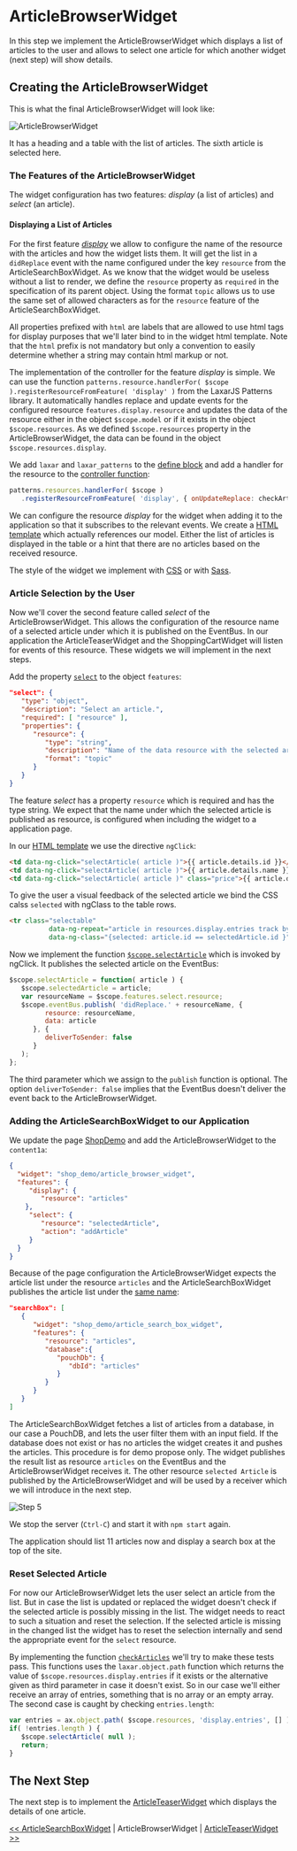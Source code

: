 # ArticleBrowserWidget
In this step we implement the ArticleBrowserWidget which displays a list of articles to the user and allows to select one article for which another widget (next step) will show details.


## Creating the ArticleBrowserWidget
This is what the final ArticleBrowserWidget will look like:

![ArticleBrowserWidget](img/article_browser_widget.png)

It has a heading and a table with the list of articles.
The sixth article is selected here.

### The Features of the ArticleBrowserWidget

The widget configuration has two features: *display* (a list of articles) and *select* (an article).

#### Displaying a List of Articles
For the first feature [*display*](../../includes/widgets/shop_demo/article_browser_widget/widget.json#L20) we allow to configure the name of the resource with the articles and how the widget lists them.
It will get the list in a `didReplace` event with the name configured under the key `resource` from the ArticleSearchBoxWidget.
As we know that the widget would be useless without a list to render, we define the `resource` property as `required` in the specification of its parent object.
Using the format `topic` allows us to use the same set of allowed characters as for the `resource` feature of the ArticleSearchBoxWidget.

All properties prefixed with `html` are labels that are allowed to use html tags for display purposes that we'll later bind to in the widget html template.
Note that the `html` prefix is not mandatory but only a convention to easily determine whether a string may contain html markup or not.

The implementation of the controller for the feature *display* is simple.
We can use the function `patterns.resource.handlerFor( $scope ).registerResourceFromFeature( 'display' )` from the LaxarJS Patterns library.
It automatically handles replace and update events for the configured resource `features.display.resource` and updates the data of the resource either in the object `$scope.model` or if it exists in the object `$scope.resources`.
As we defined `$scope.resources` property in the ArticleBrowserWidget, the data can be found in the object `$scope.resources.display`.

We add `laxar` and `laxar_patterns` to the [define block](../../includes/widgets/shop_demo/article_browser_widget/article_browser_widget.js#L8) and add a handler for the resource to the [controller function](../../includes/widgets/shop_demo/article_browser_widget/article_browser_widget.js#L26):
```javascript
patterns.resources.handlerFor( $scope )
   .registerResourceFromFeature( 'display', { onUpdateReplace: checkArticles } );
```

We can configure the resource *display* for the widget when adding it to the application so that it subscribes to the relevant events.
We create a [HTML template](../../includes/widgets/shop_demo/article_browser_widget/default.theme/article_browser_widget.html) which actually references our model.
Either the list of articles is displayed in the table or a hint that there are no articles based on the received resource.

The style of the widget we implement with [CSS](../../includes/widgets/shop_demo/article_browser_widget/default.theme/css/article_browser_widget.css) or with [Sass](../../includes/widgets/shop_demo/article_browser_widget/default.theme/scss/article_browser_widget.scss).


### Article Selection by the User
Now we'll cover the second feature called *select* of the ArticleBrowserWidget.
This allows the configuration of the resource name of a selected article under which it is published on the EventBus.
In our application the ArticleTeaserWidget and the ShoppingCartWidget will listen for events of this resource.
These widgets we will implement in the next steps.

Add the property [`select`](../../includes/widgets/shop_demo/article_browser_widget/widget.json#L53) to the object `features`:

```json
"select": {
   "type": "object",
   "description": "Select an article.",
   "required": [ "resource" ],
   "properties": {
      "resource": {
         "type": "string",
         "description": "Name of the data resource with the selected article.",
         "format": "topic"
      }
   }
}
```
The feature *select* has a property `resource` which is required and has the type string.
We expect that the name under which the selected article is published as resource, is configured when including the widget to a application page.

In our [HTML template](../../includes/widgets/shop_demo/article_browser_widget/default.theme/article_browser_widget.html#L25) we use the directive `ngClick`:

```html
<td data-ng-click="selectArticle( article )">{{ article.details.id }}</td>
<td data-ng-click="selectArticle( article )">{{ article.details.name }}</td>
<td data-ng-click="selectArticle( article )" class="price">{{ article.details.price | currency : "€ " }}</td>
```

To give the user a visual feedback of the selected article we bind the CSS calss `selected` with ngClass to the table rows.
```html
<tr class="selectable"
          data-ng-repeat="article in resources.display.entries track by article.id"
          data-ng-class="{selected: article.id == selectedArticle.id }" >
```

Now we implement the function [`$scope.selectArticle`](../../includes/widgets/shop_demo/article_browser_widget/article_browser_widget.js) which is invoked by ngClick.
It publishes the selected article on the EventBus:

```javascript
$scope.selectArticle = function( article ) {
   $scope.selectedArticle = article;
   var resourceName = $scope.features.select.resource;
   $scope.eventBus.publish( 'didReplace.' + resourceName, {
         resource: resourceName,
         data: article
      }, {
         deliverToSender: false
      }
   );
};
```
The third parameter which we assign to the `publish` function is optional.
The option `deliverToSender: false` implies that the EventBus doesn't deliver the event back to the ArticleBrowserWidget.

### Adding the ArticleSearchBoxWidget to our Application

We update the page [ShopDemo](../../application/pages/shop_demo.json#L39) and add the ArticleBrowserWidget to the `content1a`:
```json
{
  "widget": "shop_demo/article_browser_widget",
  "features": {
     "display": {
        "resource": "articles"
    },
     "select": {
        "resource": "selectedArticle",
        "action": "addArticle"
     }
  }
}
```

Because of the page configuration the ArticleBrowserWidget expects the article list under the resource `articles` and the ArticleSearchBoxWidget publishes the article list under the [same name](../../application/pages/shop_demo.json#L29):

```json
"searchBox": [
   {
      "widget": "shop_demo/article_search_box_widget",
      "features": {
         "resource": "articles",
         "database":{
            "pouchDb": {
               "dbId": "articles"
            }
         }
      }
   }
]
```


The ArticleSearchBoxWidget fetches a list of articles from a database, in our case a PouchDB, and lets the user filter them with an input field.
If the database does not exist or has no articles the widget creates it and pushes the articles.
This procedure is for demo propose only.
The widget publishes the result list as resource `articles` on the EventBus and the ArticleBrowserWidget receives it.
The other resource `selected Article` is published by the ArticleBrowserWidget and will be used by a receiver which we will introduce in the next step.

![Step 5](img/step5.png)

We stop the server (`Ctrl-C`) and start it with `npm start` again.

The application should list 11 articles now and display a search box at the top of the site.



### Reset Selected Article
For now our ArticleBrowserWidget lets the user select an article from the list.
But in case the list is updated or replaced the widget doesn't check if the selected article is possibly missing in the list.
The widget needs to react to such a situation and reset the selection.
If the selected article is missing in the changed list the widget has to reset the selection internally and send the appropriate event for the `select` resource.

By implementing the function [`checkArticles`](../../includes/widgets/shop_demo/article_browser_widget/article_browser_widget.js#L45) we'll try to make these tests pass.
This functions uses the `laxar.object.path` function which returns the value of `$scope.resources.display.entries` if it exists or the alternative given as third parameter in case it doesn't exist.
So in our case we'll either receive an array of entries, something that is no array or an empty array.
The second case is caught by checking `entries.length`:

```javascript
var entries = ax.object.path( $scope.resources, 'display.entries', [] );
if( !entries.length ) {
   $scope.selectArticle( null );
   return;
}
```


## The Next Step
The next step is to implement the [ArticleTeaserWidget](06_article_teaser_widget.md) which displays the details of one article.

[<< ArticleSearchBoxWidget](04_article_search_box_widget.md) | ArticleBrowserWidget | [ArticleTeaserWidget >>](06_article_teaser_widget.md)
